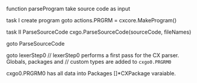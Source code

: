 

function parseProgram take source code as input 

task I
create program 
goto
actions.PRGRM = cxcore.MakeProgram()

task II 
ParseSourceCode
cxgo.ParseSourceCode(sourceCode, fileNames)

goto
ParseSourceCode 

goto
lexerStep0
// lexerStep0 performs a first pass for the CX parser. Globals, packages and
// custom types are added to `cxgo0.PRGRM0`

cxgo0.PRGRM0 has all data into Packages []*CXPackage varaiable.